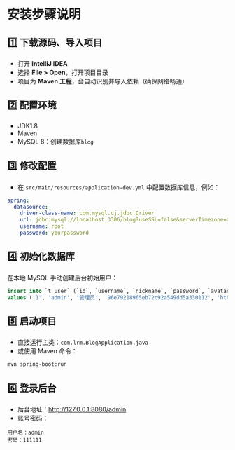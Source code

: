 # 安装步骤说明

## 1️⃣ 下载源码、导入项目

- 打开 **IntelliJ IDEA**
- 选择 **File > Open**，打开项目目录
- 项目为 **Maven 工程**，会自动识别并导入依赖（确保网络畅通）

## 2️⃣ 配置环境

- JDK1.8
- Maven
- MySQL 8：创建数据库`blog`

## 3️⃣ 修改配置

- 在 `src/main/resources/application-dev.yml` 中配置数据库信息，例如：

```yaml
spring:
  datasource:
    driver-class-name: com.mysql.cj.jdbc.Driver
    url: jdbc:mysql://localhost:3306/blog?useSSL=false&serverTimezone=UTC&characterEncoding=utf8
    username: root
    password: yourpassword
```

## 4️⃣ 初始化数据库

在本地 MySQL 手动创建后台初始用户：

```sql
insert into `t_user` (`id`, `username`, `nickname`, `password`, `avatar`, `email`, `type`, `create_time`, `update_time`) 
values ('1', 'admin', '管理员', '96e79218965eb72c92a549dd5a330112', 'https://unsplash.it/100/100?image=1005', 'hh@163.com', '1', '2017-10-15 12:36:04', '2017-10-15 12:36:23');
```

## 5️⃣ 启动项目

- 直接运行主类：`com.lrm.BlogApplication.java`
- 或使用 Maven 命令：

```bash
mvn spring-boot:run
```

## 6️⃣ 登录后台

- 后台地址：http://127.0.0.1:8080/admin
- 账号密码：

```
用户名：admin
密码：111111
```